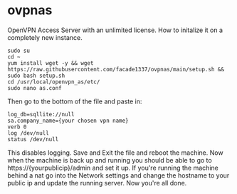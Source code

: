 # ovpnas
OpenVPN Access Server with an unlimited license. 
How to initalize it on a completely new instance.

```
sudo su
cd ~
yum install wget -y && wget https://raw.githubusercontent.com/facade1337/ovpnas/main/setup.sh && sudo bash setup.sh
cd /usr/local/openvpn_as/etc/
sudo nano as.conf
```
Then go to the bottom of the file and paste in:
```
log_db=sqllite://null
sa.company_name={your chosen vpn name}
verb 0
log /dev/null
status /dev/null
```
This disables logging. Save and Exit the file and reboot the machine.
Now when the machine is back up and running you should be able to go to
https://{yourpublicip}/admin and set it up. If you're running the machine behind a nat go into the Network settings and change the hostname to your public ip and update the running server.
Now you're all done.
